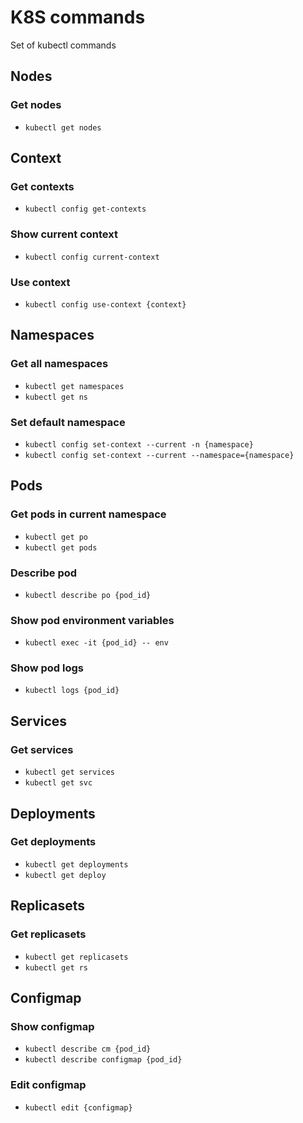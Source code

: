 # K8S commands

Set of kubectl commands

## Nodes

### Get nodes
* `kubectl get nodes`

## Context

### Get contexts

* `kubectl config get-contexts`

### Show current context

* `kubectl config current-context`

### Use context

* `kubectl config use-context {context}`

## Namespaces

### Get all namespaces

* `kubectl get namespaces`
* `kubectl get ns`

### Set default namespace

* `kubectl config set-context --current -n {namespace}`
* `kubectl config set-context --current --namespace={namespace}`

## Pods

### Get pods in current namespace

* `kubectl get po`
* `kubectl get pods`

### Describe pod

* `kubectl describe po {pod_id}`

### Show pod environment variables

* `kubectl exec -it {pod_id} -- env`

### Show pod logs

* `kubectl logs {pod_id}`

## Services

### Get services
* `kubectl get services`
* `kubectl get svc`

## Deployments

### Get deployments
* `kubectl get deployments`
* `kubectl get deploy`

## Replicasets

### Get replicasets
* `kubectl get replicasets`
* `kubectl get rs`

## Configmap

### Show configmap

* `kubectl describe cm {pod_id}`
* `kubectl describe configmap {pod_id}`

### Edit configmap

* `kubectl edit {configmap}`
